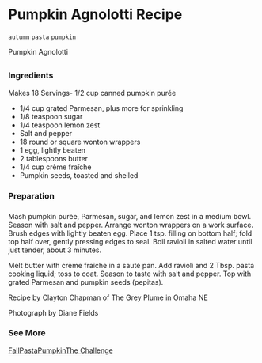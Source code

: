 # Pumpkin Agnolotti Recipe

`autumn` `pasta` `pumpkin`

Pumpkin Agnolotti

## 

### Ingredients

Makes 18 Servings- 1/2 cup canned pumpkin purée
- 1/4 cup grated Parmesan, plus more for sprinkling
- 1/8 teaspoon sugar
- 1/4 teaspoon lemon zest
- Salt and pepper
- 18 round or square wonton wrappers
- 1 egg, lightly beaten
- 2 tablespoons butter
- 1/4 cup crème fraîche
- Pumpkin seeds, toasted and shelled

### Preparation

### 

Mash pumpkin purée, Parmesan, sugar, and lemon zest in a medium bowl. Season with salt and pepper. Arrange wonton wrappers on a work surface. Brush edges with lightly beaten egg. Place 1 tsp. filling on bottom half; fold top half over, gently pressing edges to seal. Boil ravioli in salted water until just tender, about 3 minutes.

Melt butter with crème fraîche in a sauté pan. Add ravioli and 2 Tbsp. pasta cooking liquid; toss to coat. Season to taste with salt and pepper. Top with grated Parmesan and pumpkin seeds \(pepitas\).

Recipe by Clayton Chapman of The Grey Plume in Omaha NE

 Photograph by Diane Fields

### See More

[Fall](http://www.bonappetit.com/occasion/fall)[Pasta](http://www.bonappetit.com/ingredient/pasta)[Pumpkin](http://www.bonappetit.com/ingredient/pumpkin)[The Challenge](http://www.bonappetit.com/tag/the-challenge)
